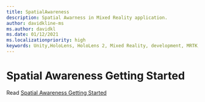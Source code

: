 ```yaml
---
title: SpatialAwareness
description: Spatial Awarness in Mixed Reality application.
author: davidkline-ms
ms.author: davidkl
ms.date: 01/12/2021
ms.localizationpriority: high
keywords: Unity,HoloLens, HoloLens 2, Mixed Reality, development, MRTK,
---
```


# Spatial Awareness Getting Started

Read [Spatial Awareness Getting Started](../features/spatial-awareness/SpatialAwarenessGettingStarted.md)
